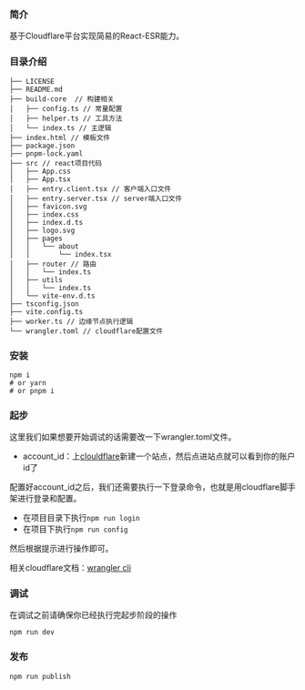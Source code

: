 ### 简介
基于Cloudflare平台实现简易的React-ESR能力。

### 目录介绍

```shell
├── LICENSE
├── README.md
├── build-core  // 构建相关
│   ├── config.ts // 常量配置
│   ├── helper.ts // 工具方法
│   └── index.ts // 主逻辑
├── index.html // 模板文件
├── package.json
├── pnpm-lock.yaml
├── src // react项目代码
│   ├── App.css
│   ├── App.tsx
│   ├── entry.client.tsx // 客户端入口文件
│   ├── entry.server.tsx // server端入口文件
│   ├── favicon.svg
│   ├── index.css
│   ├── index.d.ts
│   ├── logo.svg
│   ├── pages
│   │   └── about
│   │       └── index.tsx
│   ├── router // 路由
│   │   └── index.ts
│   ├── utils
│   │   └── index.ts
│   └── vite-env.d.ts
├── tsconfig.json
├── vite.config.ts
├── worker.ts // 边缘节点执行逻辑
└── wrangler.toml // cloudflare配置文件
```

### 安装

```shell
npm i
# or yarn
# or pnpm i
```

### 起步

这里我们如果想要开始调试的话需要改一下wrangler.toml文件。

- account_id：上[clouldflare](https://dash.cloudflare.com/)新建一个站点，然后点进站点就可以看到你的账户id了

配置好account_id之后，我们还需要执行一下登录命令，也就是用cloudflare脚手架进行登录和配置。

- 在项目目录下执行`npm run login`
- 在项目下执行`npm run config`

然后根据提示进行操作即可。

相关cloudflare文档：[wrangler cli](https://developers.cloudflare.com/workers/cli-wrangler/commands)

### 调试

在调试之前请确保你已经执行完起步阶段的操作
```shell
npm run dev
```

### 发布
```shell
npm run publish
```